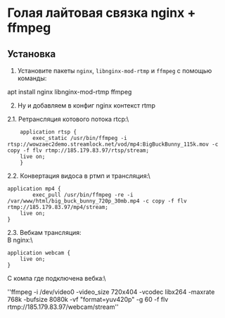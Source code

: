 # Голая лайтовая связка nginx + ffmpeg

## Установка

1. Установите пакеты `nginx`, `libnginx-mod-rtmp` и `ffmpeg` с помощью команды:

apt install nginx  libnginx-mod-rtmp ffmpeg

2. Ну и добавляем в конфиг nginx контекст rtmp

2.1. Ретрансляция котового потока rtcp:\

        application rtsp {
            exec_static /usr/bin/ffmpeg -i rtsp://wowzaec2demo.streamlock.net/vod/mp4:BigBuckBunny_115k.mov -c copy -f flv rtmp://185.179.83.97/rtsp/stream;
	    live on;
        }

2.2. Конвертация видоса в ртмп и трансляция:\

	application mp4 {
            exec_pull /usr/bin/ffmpeg -re -i /var/www/html/big_buck_bunny_720p_30mb.mp4 -c copy -f flv rtmp://185.179.83.97/mp4/stream;
	    live on;
	}

2.3. Вебкам трансляция:\
В nginx:\

	application webcam {
	    live on;
	}
С компа где подключена вебка:\

''ffmpeg -i /dev/video0 -video_size 720x404 -vcodec libx264 -maxrate 768k -bufsize 8080k -vf "format=yuv420p" -g 60 -f flv rtmp://185.179.83.97/webcam/stream''
